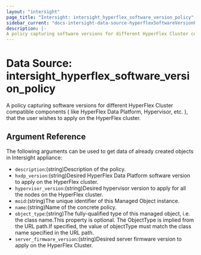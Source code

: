 ```yaml
---
layout: "intersight"
page_title: "Intersight: intersight_hyperflex_software_version_policy"
sidebar_current: "docs-intersight-data-source-hyperflexSoftwareVersionPolicy"
description: |-
A policy capturing software versions for different HyperFlex Cluster compatible components ( like HyperFlex Data Platform, Hypervisor, etc. ), that the user wishes to apply on the HyperFlex cluster.
---
```


# Data Source: intersight_hyperflex_software_version_policy
A policy capturing software versions for different HyperFlex Cluster compatible components ( like HyperFlex Data Platform, Hypervisor, etc. ), that the user wishes to apply on the HyperFlex cluster.
## Argument Reference
The following arguments can be used to get data of already created objects in Intersight appliance:
* `description`:(string)Description of the policy.
* `hxdp_version`:(string)Desired HyperFlex Data Platform software version to apply on the HyperFlex cluster.
* `hypervisor_version`:(string)Desired  hypervisor version to apply for all the nodes on the HyperFlex cluster.
* `moid`:(string)The unique identifier of this Managed Object instance.
* `name`:(string)Name of the concrete policy.
* `object_type`:(string)The fully-qualified type of this managed object, i.e. the class name.This property is optional. The ObjectType is implied from the URL path.If specified, the value of objectType must match the class name specified in the URL path.
* `server_firmware_version`:(string)Desired server firmware version to apply on the HyperFlex Cluster.
